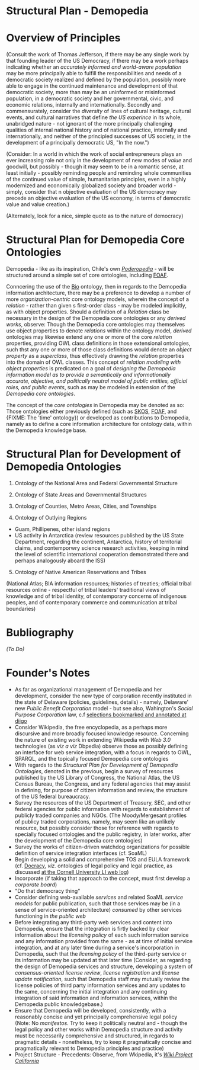 Structural Plan - Demopedia
===========================

# Overview of Principles

(Consult the work of Thomas Jefferson, if there may be any single work by that founding leader of the US Democracy, if there may be a work perhaps indicating whether an _accurately informed and world-aware population_ may be more principally able to fulfill the responsibilities and needs of a democratic society realized and defined by the population, possibly more able to engage in the continued maintenance and development of that democratic society, more than may be an uninformed or misinformed population, in a democratic society and her governmental, civic, and economic relations, internally and internationally. Secondly and commensurately, consider the _diversity_ of lines of cultural heritage, cultural events, and cultural narratives that define _the US experince_ in its whole, unabridged nature - not ignorant of the more principally challenging qualities of internal national history and of national practice, internally and internationally, and neither of the principled successes of US society, in the development of a principally democratic US, "In the now.")

(Consider: In a world in which the work of social entrepreneurs plays an ever increasing role not only in the development of new modes of _value_ and goodwill, but possibly - though it may seem to be in a romantic sense, at least initially - possibly reminding people and reminding whole communities of the continued value of simple, humanitarian principles, even in a highly modernized and economically globalized society and broader world - simply, consider that n objective evaluation of the US democracy may precede an objective evaluation of the US economy, in terms of democratic value and value creation.)

(Alternately, look for a nice, simple quote as to the nature of democracy)

# Structural Plan for Demopedia Core Ontologies

Demopedia - like as its inspiration, Chile's own _[Poderopedia][poderopedia]_ - will be structured around a simple set of core ontologies, including [FOAF][foaf].

Conncering the use of the [Bio][bio-vocab] ontology, then in regards to the Demopedia information architecture, there may be a preference to develop a number of more _organization-centric_ core ontology models, wherein the concept of a _relation_ - rather than given s first-order class - may be modeled implicitly, as with object properties.  Should  a definition of a _Relation_ class be necessary in the design of the Demopedia core ontologies or any _derived works_, observe: Though the Demopedia core ontologies may themselves use object properties to denote _relations_ within the ontology model, _derived_ ontologies may likewise extend any one or more of the core _relation_ properties, providing OWL class definitions in those extensional ontologies, such thst any one or more of those class definitions would denote an _object property_ as a _superclass_, thus effectively drawing the _relation_ properties into the domain of OWL classes. This concept of _relation modeling with object properties_ is predicated on a goal of _designing the Demopedia information model as to provide a semantically and informationally accurate, objective, and politically neutral model of  public entities, official roles, and public events_, such as may be modeled in extension of the _Demopedia core ontologies_.

The concept of the _core ontologies_ in Demopedia may be denoted as so: Those ontologies either previously defined (such as [SKOS][skos], [FOAF][foaf], and {FIXME: The 'time' ontology}) or developed as contributions to Demopedia, namely as to define a core information architecture for ontology data, within the Demopedia knowledge base.


# Structural Plan for Development of Demopedia Ontologies

1. Ontology of the National Area and Federal Governmental Structure

2. Ontology of State Areas and Governmental Structures

3. Ontology of Counties, Metro Areas, Cities, and Townships

4. Ontology of Outlying Regions

* Guam, Phillipenes, other island regions
* US activity in Antarctica (review resources published by the US State Department, regarding the continent, Antarctica, history of territorial claims, and contemporwry science research activities, keeping in mind the level of scientific international cooperation demonstrated there and perhaps analogously aboard the ISS)

5. Ontology of Native American Reservations and Tribes

(National Atlas; BIA information resources; histories of treaties; official tribal resources online - respectful of tribal leaders' traditional views of knowledge and of tribal identity, of contemporary concerns of indigenous peoples, and of contemporary commerce and communication at tribal boundaries)

# Bubliography

_(To Do)_

# Founder's Notes

* As far as organizational management of Demopedia and her development, consider the new type of corporation recently instituted in the state of Delaware (policies, guidelines, details) - namely, Delaware' new _Public Benefit Corporation_ model - but see also, Wahington's _Social Purpose Corporation_ law, c.f [selections bookmarked and annotated at diigo](https://www.diigo.com/user/spchamp/%22Social%20Entrepreneurialism%22)
* Consider Wikipedia, the free encyclopedia, as a perhaps more discursive and more broadly focused knowledge resource. Concerning the nature of existing work in extending Wikipedia with _Web 3.0_ technologies (as _viz a viz_ Dbpedia) observe those as possibly defining an interface for web service integration, with a focus in regards to OWL, SPARQL, and the topically focused Demopedia core ontologies
* With regards to the _Structural Plan for Development of Demopedia Ontologies_, denoted in the previous, begin a survey of resources published by the US Library of Congress, the National Atlas, the US Census Bureau, the Congress, and any federal agencies that may assist in defining, for purpose of citizen information and review, the structure of the US federal bureaucracy.
* Survey the resources of the US Department of Treasury, SEC, and other federal agencies for public information with regards to establishment of publicly traded companies and NGOs. (The Moody/Mergesant profiles of publicy traded corporations, namely, may seem like an unlikely resource, but possibly consider those for reference with regards to specially focused ontologies and the public registry, in later works, after the development of the Demopedia core ontologies)
* Survey the works of citizen-driven watchdog organizations for possible definition of service integration interfaces (cf. SoaML)
* Begin developing a solid and comprehensive TOS and EULA framework
  (cf. [Docracy](http://www.docracy.com/), _viz._ ontologies of legal policy and legal practice,
  as discussed [at the Cornell University LI web log](http://blog.law.cornell.edu/voxpop/category/legal-ontologies/))
* Incorporate (if taking that approach to the concept, must first develop a _corporate board_)
* "Do that democracy thing"
* Consider defining web-available _services_ and related SoaML _service models_ for public publication, such that those services may be (in a sense of service-oriented architecture) _consumed_ by other services functioning in _the public web_
* Before integrating any third-party web services and content into Demopedia, ensure that the integration is firtly backed by clear information about the _licensing policy_ of each such information service and any information provided from the same - as at time of initial service integration, and at any later time during a service's incorporation in Demopedia, such that the _licensing policy_ of the third-party service or its information may be updated at that later time (Consider, as regarding the design of Demopedia services and structure, developing a system of _consensus-oriented license review_, _license registration_ and _license update notification_, such that Demopedia staff may mutually review the license policies of third party information services and any updates to the same, concerning the initial integration and any continuing integration of said information and information services, within the Demopedia public knowledgebase.)
* Ensure that Demopedia will be developed, consistently, with a reasonably concise and yet principally comprehensive legal policy (Note: No _manifestos_. Try to keep it politically neutral and - though the legal policy and other works within Demopedia structure and activity must be necessarily comprehensive and structured, in regards to pragmatic details - nonetheless, try to keep it pragmatically concise and pragmatically relevant to Demopedia principles and practice)
* Project Structure - Precedents: Observe, from Wkipedia, it's _[Wiki Project California](
http://en.wikipedia.org/wiki/Wikipedia:WikiProject_California)_

[poderopedia]: http://www.poderopedia.org/
[foaf]: http://www.foaf-project.org/
[bio-vocab]: http://vocab.org/bio/0.1/.html
[skos]: http://www.w3.org/2004/02/skos/
